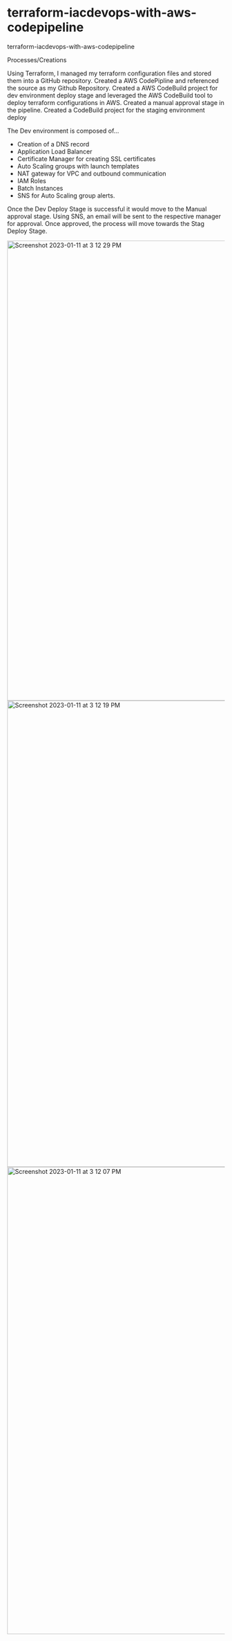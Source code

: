 # terraform-iacdevops-with-aws-codepipeline
terraform-iacdevops-with-aws-codepipeline

Processes/Creations

Using Terraform, I managed my terraform configuration files and stored them into a GitHub repository. 
Created a AWS CodePipline and referenced the source as my Github Repository.
Created a AWS CodeBuild project for dev environment deploy stage and leveraged the AWS CodeBuild tool to deploy terraform configurations in AWS.
Created a manual approval stage in the pipeline.
Created a CodeBuild project for the staging environment deploy 

The Dev environment is composed of…
- Creation of a DNS record
- Application Load Balancer
- Certificate Manager for creating SSL certificates
- Auto Scaling groups with launch templates
- NAT gateway for VPC and outbound communication
- IAM Roles
- Batch Instances
- SNS for Auto Scaling group alerts.

Once the Dev Deploy Stage is successful it would move to the Manual approval stage.
Using SNS, an email will be sent to the respective manager for approval.
Once approved, the process will move towards the Stag Deploy Stage.

<img width="1065" alt="Screenshot 2023-01-11 at 3 12 29 PM" src="https://user-images.githubusercontent.com/101589213/211919812-7ddb44d9-5727-44d3-8335-02528d23399c.png">
<img width="1080" alt="Screenshot 2023-01-11 at 3 12 19 PM" src="https://user-images.githubusercontent.com/101589213/211919825-82663590-4387-458c-9339-8b40952e3c75.png">
<img width="1082" alt="Screenshot 2023-01-11 at 3 12 07 PM" src="https://user-images.githubusercontent.com/101589213/211919840-c283be8e-f25d-4fc8-94ad-74c8a27461ae.png">
